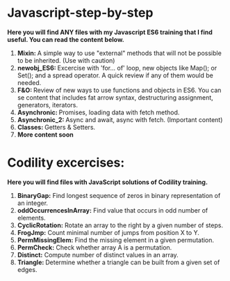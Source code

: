 # Javascript-step-by-step
<b>Here you will find ANY files with my Javascript ES6 training that I find useful. You can read the content below.</b>

1) <b>Mixin: </b> A simple way to use "external" methods that will not be possible to be inherited. (Use with caution)
2) <b>newobj_ES6: </b> Excercise with <l>'for... of'</l> loop, new objects like <l>Map();</l> or <l>Set();</l> and a <l>spread operator</l>. A quick review if any of them would be needed.
3) <b>F&O: </b> Review of new ways to use functions and objects in ES6. You can se content that includes <l>fat arrow syntax, destructuring assignment, generators, iterators.</l> 
4) <b>Asynchronic: </b> Promises, loading data with fetch method.
5) <b>Asynchronic_2: </b> Async and await, async with fetch. (Important content)
6) <b>Classes: </b> Getters & Setters.
7) <b>More content soon</b>

# Codility excercises:
<b>Here you will find files with JavaScript solutions of Codility training.</b>
1) <b>BinaryGap:</b> Find longest sequence of zeros in binary representation of an integer.
2) <b>oddOccurrencesInArray:</b> Find value that occurs in odd number of elements.
3) <b>CyclicRotation:</b> Rotate an array to the right by a given number of steps.
4) <b>FrogJmp:</b> Count minimal number of jumps from position X to Y.
5) <b>PermMissingElem:</b> Find the missing element in a given permutation.
6) <b>PermCheck:</b> Check whether array A is a permutation.
7) <b>Distinct:</b> Compute number of distinct values in an array.
8) <b>Triangle: </b> Determine whether a triangle can be built from a given set of edges.
